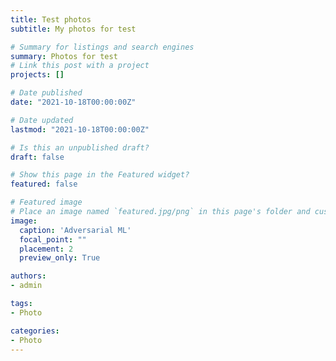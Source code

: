 ```yaml
---
title: Test photos
subtitle: My photos for test

# Summary for listings and search engines
summary: Photos for test
# Link this post with a project
projects: []

# Date published
date: "2021-10-18T00:00:00Z"

# Date updated
lastmod: "2021-10-18T00:00:00Z"

# Is this an unpublished draft?
draft: false

# Show this page in the Featured widget?
featured: false

# Featured image
# Place an image named `featured.jpg/png` in this page's folder and customize its options here.
image:
  caption: 'Adversarial ML'
  focal_point: ""
  placement: 2
  preview_only: True

authors:
- admin

tags:
- Photo

categories:
- Photo
---
```


